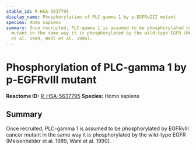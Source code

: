 ```yaml
---
stable_id: R-HSA-5637795
display_name: Phosphorylation of PLC-gamma 1 by p-EGFRvIII mutant
species: Homo sapiens
summary: Once recruited, PLC-gamma 1 is assumed to be phosphorylated by EGFRvIII cancer
  mutant in the same way it is phosphorylated by the wild-type EGFR (Meisenhelder
  et al. 1989, Wahl et al. 1990).
---
```


# Phosphorylation of PLC-gamma 1 by p-EGFRvIII mutant
**Reactome ID:** [R-HSA-5637795](https://reactome.org/content/detail/R-HSA-5637795)
**Species:** Homo sapiens

## Summary

Once recruited, PLC-gamma 1 is assumed to be phosphorylated by EGFRvIII cancer mutant in the same way it is phosphorylated by the wild-type EGFR (Meisenhelder et al. 1989, Wahl et al. 1990).
